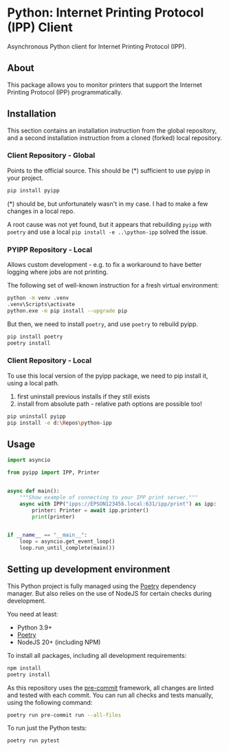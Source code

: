 # Python: Internet Printing Protocol (IPP) Client

Asynchronous Python client for Internet Printing Protocol (IPP).

## About

This package allows you to monitor printers that support the Internet Printing Protocol (IPP)
programmatically.

## Installation

This section contains an installation instruction from the global repository, and a second
installation instruction from a cloned (forked) local repository.

### Client Repository - Global

Points to the official source. This should be (*) sufficient to use pyipp in your project.

```sh
pip install pyipp
```

(*) should be, but unfortunately wasn't in my case. I had to make a few changes in a local repo.

A root cause was not yet found, but it appears that rebuilding `pyipp` with `poetry` and use a local
`pip install -e ..\python-ipp` solved the issue.

### PYIPP Repository - Local

Allows custom development - e.g. to fix a workaround to have better logging where jobs are not
printing.

The following set of well-known instruction for a fresh virtual environment:

```sh
python -m venv .venv
.venv\Scripts\activate
python.exe -m pip install --upgrade pip
```

But then, we need to install `poetry`, and use `poetry` to rebuild pyipp.

```sh
pip install poetry
poetry install
```

### Client Repository - Local

To use this local version of the pyipp package, we need to pip install it, using a local path.

1. first uninstall previous installs if they still exists
2. install from absolute path - relative path options are possible too!

```sh
pip uninstall pyipp
pip install -e d:\Repos\python-ipp
```

## Usage

```python
import asyncio

from pyipp import IPP, Printer


async def main():
    """Show example of connecting to your IPP print server."""
    async with IPP("ipps://EPSON123456.local:631/ipp/print") as ipp:
        printer: Printer = await ipp.printer()
        print(printer)


if __name__ == "__main__":
    loop = asyncio.get_event_loop()
    loop.run_until_complete(main())
```

## Setting up development environment

This Python project is fully managed using the [Poetry](https://python-poetry.org) dependency
manager. But also relies on the use of NodeJS for certain checks during
development.

You need at least:

- Python 3.9+
- [Poetry](https://python-poetry.org/docs/#installation)
- NodeJS 20+ (including NPM)

To install all packages, including all development requirements:

```bash
npm install
poetry install
```

As this repository uses the [pre-commit](https://pre-commit.com/) framework, all changes
are linted and tested with each commit. You can run all checks and tests
manually, using the following command:

```bash
poetry run pre-commit run --all-files
```

To run just the Python tests:

```bash
poetry run pytest
```
